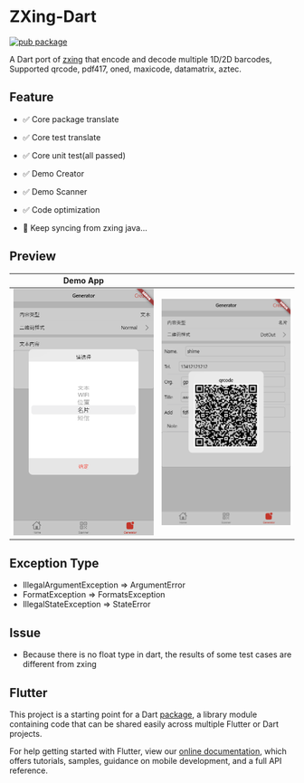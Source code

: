 # ZXing-Dart
[![pub package](https://img.shields.io/pub/v/zxing_lib.svg)](https://pub.dartlang.org/packages/zxing_lib)

A Dart port of [zxing](https://github.com/zxing/zxing) that encode and decode multiple 1D/2D barcodes, Supported qrcode, pdf417, oned, maxicode, datamatrix, aztec.


## Feature

- ✅ Core package translate
- ✅ Core test translate
- ✅ Core unit test(all passed)
- ✅ Demo Creator
- ✅ Demo Scanner
- ✅ Code optimization

- 🚧 Keep syncing from zxing java...

## Preview

|Demo App| |
|:---:|:---:|
|![01](preview/01.png "01")|![02](preview/02.png "02")|

## Exception Type
* IllegalArgumentException => ArgumentError
* FormatException => FormatsException
* IllegalStateException => StateError

## Issue
* Because there is no float type in dart, the results of some test cases are different from zxing

## Flutter

This project is a starting point for a Dart
[package](https://flutter.dev/developing-packages/),
a library module containing code that can be shared easily across
multiple Flutter or Dart projects.

For help getting started with Flutter, view our 
[online documentation](https://flutter.dev/docs), which offers tutorials, 
samples, guidance on mobile development, and a full API reference.
